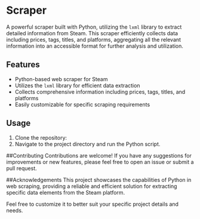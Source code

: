 # Scraper
A powerful scraper built with Python, utilizing the `lxml` library to extract detailed information from Steam. This scraper efficiently collects data including prices, tags, titles, and platforms, aggregating all the relevant information into an accessible format for further analysis and utilization.

## Features
- Python-based web scraper for Steam
- Utilizes the `lxml` library for efficient data extraction
- Collects comprehensive information including prices, tags, titles, and platforms
- Easily customizable for specific scraping requirements

## Usage
1. Clone the repository:
2. Navigate to the project directory and run the Python script.

##Contributing
Contributions are welcome! If you have any suggestions for improvements or new features, please feel free to open an issue or submit a pull request.

##Acknowledgements
This project showcases the capabilities of Python in web scraping, providing a reliable and efficient solution for extracting specific data elements from the Steam platform.

Feel free to customize it to better suit your specific project details and needs.
